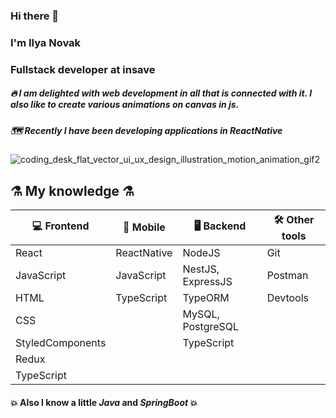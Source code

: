 ### Hi there 👋

### I'm Ilya Novak
### Fullstack developer at insave

##### 🔥 I am delighted with web development in all that is connected with it. I also like to create various animations on canvas in js. 
##### 🗺️ Recently I have been developing applications in ReactNative

![coding_desk_flat_vector_ui_ux_design_illustration_motion_animation_gif2](https://user-images.githubusercontent.com/32200119/129456020-799b1de1-6581-41e6-9fcb-f74f56604c7e.gif)

## ⚗️ My knowledge ⚗️

| 💻 Frontend      | 📱 Mobile   | 🖥️ Backend        | 🛠️ Other tools |
|------------------|-------------|-------------------|----------------|
| React            | ReactNative | NodeJS            | Git            |
| JavaScript       | JavaScript  | NestJS, ExpressJS | Postman        |
| HTML             | TypeScript  | TypeORM           | Devtools       |
| CSS              |             | MySQL, PostgreSQL |                |
| StyledComponents |             | TypeScript        |                |
| Redux            |             |                   |                |
| TypeScript       |

#### 💥 Also I know a little *Java* and *SpringBoot* 💥
